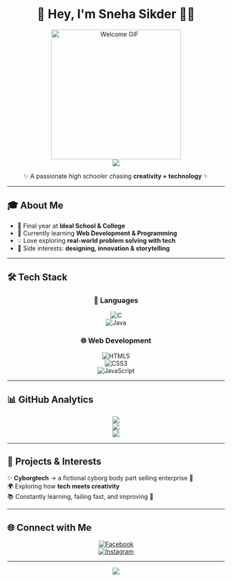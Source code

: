 <!-- Welcome Section -->
<div align="center">
  
# 💫 Hey, I'm Sneha Sikder 👩‍💻  
<img src="https://media3.giphy.com/media/v1.Y2lkPTc5MGI3NjExdmR2YXhxdzdvbHhzeGdzc2lmZnk1aGN4aXRvMWhjbGE3cXp4a3IweSZlcD12MV9pbnRlcm5hbF9naWZfYnlfaWQmY3Q9Zw/GS0kSWV6x6qS11XDFv/giphy.gif" width="300" alt="Welcome GIF">  
<br>
<img src="https://readme-typing-svg.demolab.com?font=Fira+Code&pause=1000&color=6FFF57&center=true&vCenter=true&width=435&lines=Thanks+for+visiting+my+profile!;Happy+coding+%F0%9F%91%BB" />

✨ A passionate high schooler chasing **creativity + technology** ✨  

</div>

---

## 🎓 About Me  
- 🎒 Final year at **Ideal School & College**  
- 🌱 Currently learning **Web Development & Programming**  
- 💡 Love exploring **real-world problem solving with tech**  
- 🎨 Side interests: **designing, innovation & storytelling**  

---

## 🛠️ Tech Stack  

<div align="center">

### 🚀 Languages  
![C](https://img.shields.io/badge/c-%2300599C.svg?style=for-the-badge&logo=c&logoColor=white)  
![Java](https://img.shields.io/badge/java-%23ED8B00.svg?style=for-the-badge&logo=openjdk&logoColor=white)  

### 🌐 Web Development  
![HTML5](https://img.shields.io/badge/html5-%23E34F26.svg?style=for-the-badge&logo=html5&logoColor=white)  
![CSS3](https://img.shields.io/badge/css3-%231572B6.svg?style=for-the-badge&logo=css3&logoColor=white)  
![JavaScript](https://img.shields.io/badge/javascript-%23323330.svg?style=for-the-badge&logo=javascript&logoColor=%23F7DF1E)  

</div>

---

## 📊 GitHub Analytics  

<div align="center">

![](https://github-profile-summary-cards.vercel.app/api/cards/profile-details?username=Snehasikder&theme=radical)  
![](https://github-profile-summary-cards.vercel.app/api/cards/repos-per-language?username=Snehasikder&theme=radical)  
![](https://github-profile-summary-cards.vercel.app/api/cards/stats?username=Snehasikder&theme=radical)  

</div>

---

## 🌟 Projects & Interests  
✨ **Cyborgtech** → a fictional cyborg body part selling enterprise 🤖  
🌍 Exploring how **tech meets creativity**  
📚 Constantly learning, failing fast, and improving 🚀  

---

## 🌐 Connect with Me  

<div align="center">

[![Facebook](https://img.shields.io/badge/Facebook-%231877F2.svg?logo=Facebook&logoColor=white)](https://www.facebook.com/sneha.sikder04/)  
[![Instagram](https://img.shields.io/badge/Instagram-%23E4405F.svg?logo=Instagram&logoColor=white)](https://www.instagram.com/aiharasneha/)  

</div>

---

<div align="center">
  
<img src="https://readme-typing-svg.demolab.com?font=Fira+Code&size=22&pause=1000&color=6FFF57&center=true&vCenter=true&width=500&lines=Thanks+for+visiting!+💚;Happy+Coding+👾;Keep+Building+Keep+Growing+🚀" />

</div>
